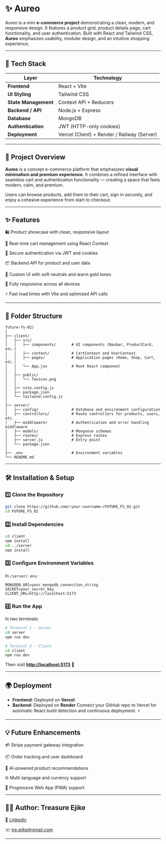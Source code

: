 # ✨ Aureo

Aureo is a mini **e-commerce project** demonstrating a clean, modern, and responsive design. It features a product grid, product details page, cart functionality, and user authentication. Built with React and Tailwind CSS, **Aureo** emphasizes usability, modular design, and an intuitive shopping experience.

---

## 🚀 Tech Stack

| Layer                | Technology                                  |
| -------------------- | ------------------------------------------- |
| **Frontend**         | React + Vite                                |
| **UI Styling**       | Tailwind CSS                                |
| **State Management** | Context API + Reducers                      |
| **Backend / API**    | Node.js + Express                           |
| **Database**         | MongoDB                                     |
| **Authentication**   | JWT (HTTP-only cookies)                     |
| **Deployment**       | Vercel (Client) + Render / Railway (Server) |

---

## 🧠 Project Overview

**Aureo** is a concept e-commerce platform that emphasizes **visual minimalism and premium experience**.
It combines a refined interface with seamless cart and authentication functionality — creating a space that feels modern, calm, and premium.

Users can browse products, add them to their cart, sign in securely, and enjoy a cohesive experience from start to checkout.

---

## ✨ Features

🛍️ Product showcase with clean, responsive layout

🧾 Real-time cart management using React Context

🔐 Secure authentication via JWT and cookies

📦 Backend API for product and user data

🎨 Custom UI with soft neutrals and warm gold tones

📱 Fully responsive across all devices

⚡ Fast load times with Vite and optimized API calls

---

## 🧩 Folder Structure

```
future-fs-02/
│
├── client/
│   ├── src/
│   │   ├── components/       # UI components (Navbar, ProductCard, etc.)
│   │   ├── context/          # CartContext and UserContext
│   │   ├── pages/            # Application pages (Home, Shop, Cart, etc.)
│   │   └── App.jsx           # Root React component
│   │
│   ├── public/
│   │   └── favicon.png
│   │
│   ├── vite.config.js
│   ├── package.json
│   └── tailwind.config.js
│
├── server/
│   ├── config/               # Database and environment configuration
│   ├── controllers/          # Route controllers for products, users, etc.
│   ├── middleware/           # Authentication and error handling middleware
│   ├── models/               # Mongoose schemas
│   ├── routes/               # Express routes
│   ├── server.js             # Entry point
│   └── package.json
│
├── .env                      # Environment variables
└── README.md
```

---

## 🛠️ Installation & Setup

### 1️⃣ Clone the Repository

```bash
git clone https://github.com/<your-username>/FUTURE_FS_02.git
cd FUTURE_FS_02
```

### 2️⃣ Install Dependencies

```bash
cd client
npm install
cd ../server
npm install
```

### 3️⃣ Configure Environment Variables

In `/server/.env`:

```
MONGODB_URI=your_mongodb_connection_string
SECRET=your_secret_key
CLIENT_URL=http://localhost:5173
```

### 4️⃣ Run the App

In two terminals:

```bash
# Terminal 1 - Server
cd server
npm run dev

# Terminal 2 - Client
cd client
npm run dev
```

Then visit **[http://localhost:5173](http://localhost:5173)** 🎉

---

## 🌍 Deployment

- **Frontend:** Deployed on **Vercel**
- **Backend:** Deployed on **Render**
  Connect your GitHub repo to Vercel for automatic React build detection and continuous deployment. ⚡

---

## 💡 Future Enhancements

💳 Stripe payment gateway integration

📦 Order tracking and user dashboard

🧠 AI-powered product recommendations

🌐 Multi-language and currency support

📱 Progressive Web App (PWA) support

---

## 👨‍💻 Author: Treasure Ejike

💼 [LinkedIn](https://linkedin.com/in/treasure-ejike)

✉️ [tre.ejike@gmail.com](mailto:tre.ejike@gmail.com)

---
